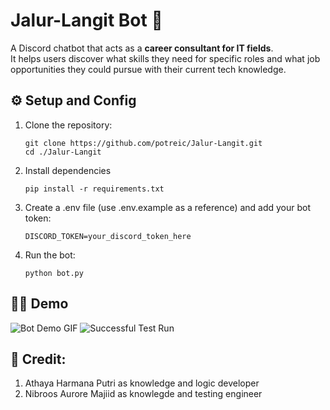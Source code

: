 # Jalur-Langit Bot 🤖

A Discord chatbot that acts as a **career consultant for IT fields**.  
It helps users discover what skills they need for specific roles and what job opportunities they could pursue with their current tech knowledge.  

## ⚙️ Setup and Config

1. Clone the repository:
   ```
   git clone https://github.com/potreic/Jalur-Langit.git
   cd ./Jalur-Langit
   ```
2. Install dependencies
   ```
   pip install -r requirements.txt
   ```
3. Create a .env file (use .env.example as a reference) and add your bot token:
   ```
   DISCORD_TOKEN=your_discord_token_here
4. Run the bot:
   ```
   python bot.py
   ```
   
## 👩‍💻 Demo
![Bot Demo GIF](https://github.com/potreic/Jalur-Langit/blob/main/assets/Screen%20Recording%202025-09-10%20013112.gif?raw=true)
![Successful Test Run](https://github.com/potreic/Jalur-Langit/blob/main/assets/Screenshot%202025-09-10%20012931.png?raw=true)

## 🤼 Credit:
1. Athaya Harmana Putri as knowledge and logic developer
2. Nibroos Aurore Majiid as knowlegde and testing engineer
